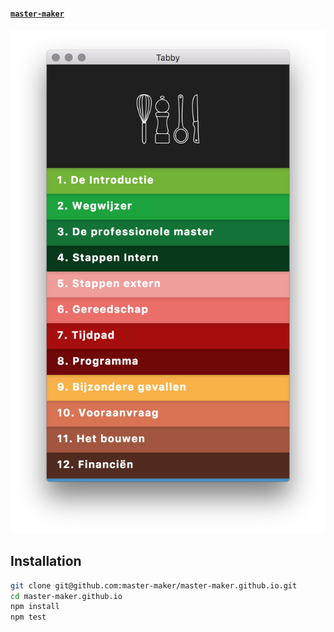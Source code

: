 #### [`master-maker`][home]

[![screenshot][screenshot]][home]

## Installation

```bash
git clone git@github.com:master-maker/master-maker.github.io.git
cd master-maker.github.io
npm install
npm test
```

[screenshot]: screenshot.png

[home]: http://hvamastermaker.nl
